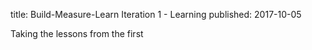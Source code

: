 title: Build-Measure-Learn Iteration 1 - Learning
published: 2017-10-05

Taking the lessons from the first 
